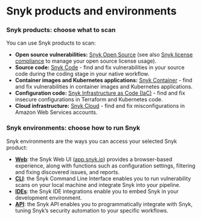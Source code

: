# Snyk products and environments

### Snyk products: choose what to scan

You can use Snyk products to scan:

* **Open source vulnerabilities:** [Snyk Open Source](https://docs.snyk.io/snyk-open-source) (see also [Snyk license compliance](../products/snyk-open-source/licenses/) to manage your open source license usage).
* **Source code:** [Snyk Code](https://snyk.io/product/snyk-code/) - find and fix vulnerabilities in your source code during the coding stage in your native workflow.
* **Container images and Kubernetes applications:** [Snyk Container](https://docs.snyk.io/snyk-container) - find and fix vulnerabilities in container images and Kubernetes applications.
* **Configuration code:** [Snyk Infrastructure as Code (IaC)](https://docs.snyk.io/snyk-infrastructure-as-code) - find and fix insecure configurations in Terraform and Kubernetes code.
* **Cloud infrastructure:** [Snyk Cloud](../products/snyk-cloud/) - find and fix misconfigurations in Amazon Web Services accounts.

### Snyk environments: choose how to run Snyk

Snyk environments are the ways you can access your selected Snyk product:

* [**Web**](../snyk-web-ui/): the Snyk Web UI ([app.snyk.io](https://app.snyk.io)) provides a browser-based experience, along with functions such as configuration settings, filtering and fixing discovered issues, and reports.
* [**CLI**](https://docs.snyk.io/snyk-cli): the Snyk Command Line Interface enables you to run vulnerability scans on your local machine and integrate Snyk into your pipeline.
* [**IDEs**](../ide-tools/): the Snyk IDE integrations enable you to embed Snyk in your development environment.
* [**API**](https://support.snyk.io/hc/en-us/categories/360000665657-Snyk-API): the Snyk API enables you to programmatically integrate with Snyk, tuning Snyk’s security automation to your specific workflows.

###
